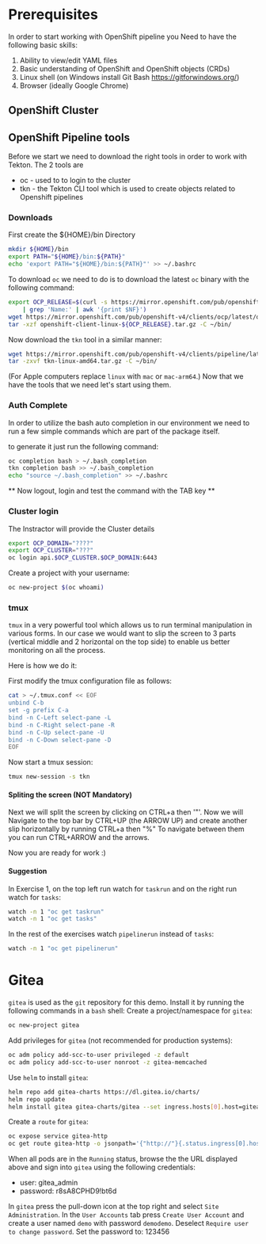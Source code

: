 # Prerequisites

In order to start working with OpenShift pipeline you Need to have the following basic skills:

1. Ability to view/edit YAML files
1. Basic understanding of OpenShift and OpenShift objects (CRDs)
1. Linux shell (on Windows install Git Bash https://gitforwindows.org/)
1. Browser (ideally Google Chrome)


## OpenShift Cluster

## OpenShift Pipeline tools

Before we start we need to download the right tools in order to work with Tekton.
The 2 tools are
  - oc - used to to login to the cluster
  - tkn - the Tekton CLI tool which is used to create objects related to Openshift pipelines


### Downloads

First create the ${HOME}/bin Directory
```bash
mkdir ${HOME}/bin
export PATH="${HOME}/bin:${PATH}"
echo 'export PATH="${HOME}/bin:${PATH}"' >> ~/.bashrc
```
To download `oc` we need to do is to download the latest `oc` binary with the following command:
```bash
export OCP_RELEASE=$(curl -s https://mirror.openshift.com/pub/openshift-v4/clients/ocp/latest/release.txt \
    | grep 'Name:' | awk '{print $NF}')
wget https://mirror.openshift.com/pub/openshift-v4/clients/ocp/latest/openshift-client-linux-${OCP_RELEASE}.tar.gz
tar -xzf openshift-client-linux-${OCP_RELEASE}.tar.gz -C ~/bin/
```
Now download the `tkn` tool in a similar manner:
```bash
wget https://mirror.openshift.com/pub/openshift-v4/clients/pipeline/latest/tkn-linux-amd64.tar.gz
tar -zxvf tkn-linux-amd64.tar.gz -C ~/bin/
```
(For Apple computers replace `linux` with `mac` or `mac-arm64`.)
Now that we have the tools that we need let's start using them.

### Auth Complete

In order to utilize the bash auto completion in our environment we need to run a few simple commands which are part of the package itself.

to generate it just run the following command:
```bash
oc completion bash > ~/.bash_completion
tkn completion bash >> ~/.bash_completion
echo "source ~/.bash_completion" >> ~/.bashrc
```
** Now logout, login and test the command with the TAB key **

### Cluster login

The Instractor will provide the Cluster details
```bash
export OCP_DOMAIN="????"
export OCP_CLUSTER="???"
oc login api.$OCP_CLUSTER.$OCP_DOMAIN:6443
```

Create a project with your username:
```bash
oc new-project $(oc whoami)
```
### tmux

`tmux` in a very powerful tool which allows us to run terminal manipulation in various forms. In our case we would want to slip the screen to 3 parts (vertical middle and 2 horizontal on the top side) to enable us better monitoring on all the process.

Here is how we do it:

First modify the tmux configuration file as follows:
```bash
cat > ~/.tmux.conf << EOF
unbind C-b
set -g prefix C-a
bind -n C-Left select-pane -L
bind -n C-Right select-pane -R
bind -n C-Up select-pane -U
bind -n C-Down select-pane -D
EOF
```
Now start a tmux session:
```bash
tmux new-session -s tkn
```
#### Spliting the screen (NOT Mandatory)

Next we will split the screen by clicking on CTRL+a then '"'.
Now we will Navigate to the top bar by CTRL+UP (the ARROW UP)
and create another slip horizontally by running CTRL+a then "%"
To navigate between them you can run CTRL+ARROW and the arrows.

Now you are ready for work :)

#### Suggestion

In Exercise 1, on the top left run watch for `taskrun` and on the right run watch for `tasks`:
```bash
watch -n 1 "oc get taskrun"
watch -n 1 "oc get tasks"
```
In the rest of the exercises watch `pipelinerun` instead of `tasks`:
```bash
watch -n 1 "oc get pipelinerun"
```

# Gitea
`gitea` is used as the `git` repository for this demo. Install it by running the following commands in a `bash` shell:
Create a project/namespace for `gitea`:
```bash
oc new-project gitea
```
Add privileges for `gitea` (not recommended for production systems):
```bash
oc adm policy add-scc-to-user privileged -z default
oc adm policy add-scc-to-user nonroot -z gitea-memcached
```
Use `helm` to install `gitea`:
```bash
helm repo add gitea-charts https://dl.gitea.io/charts/
helm repo update
helm install gitea gitea-charts/gitea --set ingress.hosts[0].host=gitea-http-gitea$(oc whoami --show-console | sed "s/.*console-openshift-console//") --set gitea.config.webhook.ALLOWED_HOST_LIST='*' --set gitea.config.webhook.SKIP_TLS_VERIFY=true --set image.pullPolicy=IfNotPresent
```
Create a `route` for `gitea`:
```bash
oc expose service gitea-http
oc get route gitea-http -o jsonpath='{"http://"}{.status.ingress[0].host}{"\n"}'
```
When all pods are in the `Running` status, browse the the URL displayed above and sign into `gitea` using the following credentials:
* user: gitea_admin
* password: r8sA8CPHD9!bt6d

In `gitea` press the pull-down icon at the top right and select `Site Administration`. In the `User Accounts` tab press `Create User Account` and create a user named `demo` with password `demodemo`. Deselect `Require user to change password`. Set the password to: 123456

